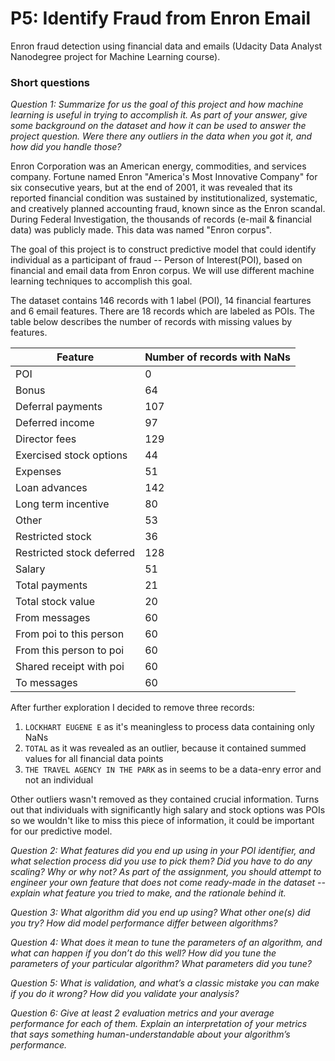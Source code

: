 # P5: Identify Fraud from Enron Email
Enron fraud detection using financial data and emails (Udacity Data Analyst Nanodegree project for Machine Learning course).

### Short questions

*Question 1: Summarize for us the goal of this project and how machine learning is useful in trying to accomplish it. As part of your answer, give some background on the dataset and how it can be used to answer the project question. Were there any outliers in the data when you got it, and how did you handle those?*

Enron Corporation was an American energy, commodities, and services company. Fortune named Enron "America's Most Innovative Company" for six consecutive years, but at the end of 2001, it was revealed that its reported financial condition was sustained by institutionalized, systematic, and creatively planned accounting fraud, known since as the Enron scandal. During Federal Investigation, the thousands of records (e-mail & financial data) was publicly made. This data was named "Enron corpus". 

The goal of this project is to construct predictive model that could identify individual as a participant of fraud -- Person of Interest(POI), based on financial and email data from Enron corpus. We will use different machine learning techniques to accomplish this goal.

The dataset contains 146 records with 1 label (POI), 14 financial feartures and 6 email features. There are 18 records which are labeled as POIs. The table below describes the number of records with missing values by features.

| Feature                 | Number of records with NaNs |
|-------------------------|-----------------------------|
|POI                      |0                            |
|Bonus                    |64                           |
|Deferral payments        |107                          |
|Deferred income          |97                           |
|Director fees            |129                          |
|Exercised stock options  |44                           |
|Expenses                 |51                           |
|Loan advances            |142                          |
|Long term incentive      |80                           |
|Other                    |53                           |
|Restricted stock         |36                           |
|Restricted stock deferred|128                          |
|Salary                   |51                           |
|Total payments           |21                           |
|Total stock value        |20                           |
|From messages            |60                           |
|From poi to this person  |60                           |
|From this person to poi  |60                           |
|Shared receipt with poi  |60                           |
|To messages              |60                           |

After further exploration I decided to remove three records:

1) `LOCKHART EUGENE E` as it's meaningless to process data containing only NaNs
2) `TOTAL` as it was revealed as an outlier, because it contained summed values for all financial data points
3) `THE TRAVEL AGENCY IN THE PARK` as in seems to be a data-enry error and not an individual

Other outliers wasn't removed as they contained crucial information. Turns out that individuals with significantly high salary and stock options was POIs so we wouldn't like to miss this piece of information, it could be important for our predictive model.

*Question 2: What features did you end up using in your POI identifier, and what selection process did you use to pick them? Did you have to do any scaling? Why or why not? As part of the assignment, you should attempt to engineer your own feature that does not come ready-made in the dataset -- explain what feature you tried to make, and the rationale behind it.*

*Question 3: What algorithm did you end up using? What other one(s) did you try? How did model performance differ between algorithms?*

*Question 4: What does it mean to tune the parameters of an algorithm, and what can happen if you don’t do this well?  How did you tune the parameters of your particular algorithm? What parameters did you tune?*

*Question 5: What is validation, and what’s a classic mistake you can make if you do it wrong? How did you validate your analysis?*

*Question 6: Give at least 2 evaluation metrics and your average performance for each of them.  Explain an interpretation of your metrics that says something human-understandable about your algorithm’s performance.* 


